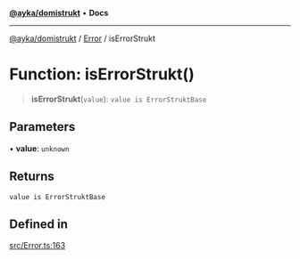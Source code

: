 [**@ayka/domistrukt**](../../../README.md) • **Docs**

***

[@ayka/domistrukt](../../../globals.md) / [Error](../README.md) / isErrorStrukt

# Function: isErrorStrukt()

> **isErrorStrukt**(`value`): `value is ErrorStruktBase`

## Parameters

• **value**: `unknown`

## Returns

`value is ErrorStruktBase`

## Defined in

[src/Error.ts:163](https://github.com/AndreyMork/domistrukt/blob/e424882f37eb3cff2d317c2f62ddcbe7f7556be1/src/Error.ts#L163)
